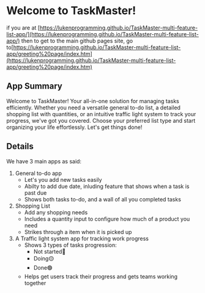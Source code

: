 # Welcome to TaskMaster!

if you are at [https://lukenprogramming.github.io/TaskMaster-multi-feature-list-app/](https://lukenprogramming.github.io/TaskMaster-multi-feature-list-app/) then to get to the main github pages site, go to[https://lukenprogramming.github.io/TaskMaster-multi-feature-list-app/greeting%20page/index.htm](https://lukenprogramming.github.io/TaskMaster-multi-feature-list-app/greeting%20page/index.htm)

## App Summary
Welcome to TaskMaster! Your all-in-one solution for managing tasks efficiently. Whether you need a versatile general to-do list, a detailed shopping list with quantities, or an intuitive traffic light system to track your progress, we've got you covered. Choose your preferred list type and start organizing your life effortlessly. Let's get things done!

## Details

We have 3 main apps as said:
1. General to-do app
   - Let's you add new tasks easily
   - Abilty to add due date, inluding feature that shows when a task is past due
   - Shows both tasks to-do, and a wall of all you completed tasks 
2. Shopping List
   - Add any shopping needs
   - Includes a quantity input to configure how much of a product you need
   - Strikes through a item when it is picked up
3. A Traffic light system app for tracking work progress
   - Shows 3 types of tasks progression:
      - Not started🔴
      - Doing🟡
      - Done🟢
   - Helps get users track their progress and gets teams working together
